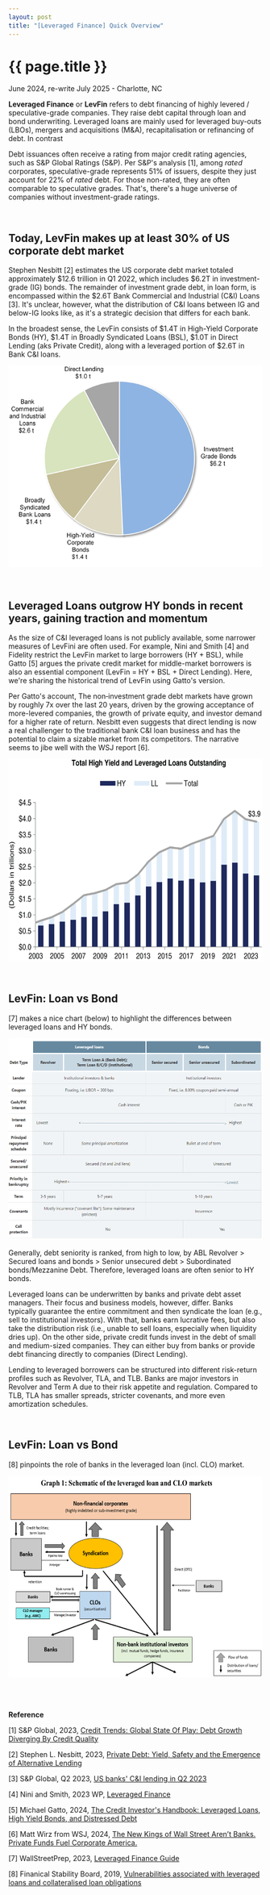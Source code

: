 ```yaml
---
layout: post
title: "[Leveraged Finance] Quick Overview"
---
```


{{ page.title }}
================

<p class="meta">June 2024, re-write July 2025 - Charlotte, NC</p>

**Leveraged Finance** or **LevFin** refers to debt financing of highly levered / speculative-grade companies. They raise debt capital through loan and bond underwriting.
Leveraged loans are mainly used for leveraged buy-outs (LBOs), 
mergers and acquisitions (M&A), 
recapitalisation or 
refinancing of debt.
In contrast

Debt issuances often receive a rating from major credit rating agencies, such as S&P Global Ratings (S&P). 
Per S&P's analysis [1], among *rated* corporates, speculative-grade represents 51% of issuers, despite they just account for 22% of *rated* debt. 
For those non-rated, they are often comparable to speculative grades. 
That's, there's a huge universe of companies without investment-grade ratings.

<br>

## Today, LevFin makes up at least 30% of US corporate debt market


Stephen Nesbitt [2] estimates the US corporate debt market totaled approximately $12.6 trillion in Q1 2022, which includes $6.2T in investment-grade (IG) bonds. The remainder of investment grade debt, in loan form,  is encompassed within the $2.6T Bank Commercial and Industrial (C&I) Loans [3]. It's unclear, however, what the distribution of C&I loans between IG and below-IG looks like, as it's a strategic decision that differs for each bank. 

In the broadest sense, the LevFin consists of $1.4T in High-Yield Corporate Bonds (HY), $1.4T in Broadly Syndicated Loans (BSL), $1.0T in Direct Lending (aks Private Credit), along with a leveraged portion of $2.6T in Bank C&I loans. 

<p align="center">
<img height="400" src="/images/posts_2024_06_01/corp_debt_breakdown.png" >
</p>

<br>

## Leveraged Loans outgrow HY bonds in recent years, gaining traction and momentum  

As the size of C&I leveraged loans is not publicly available, some narrower measures of LevFini are often used. 
For example, Nini and Smith [4] and Fidelity restrict the LevFin market to large borrowers (HY + BSL), while Gatto [5] argues the private credit market for middle-market borrowers is also an essential component (LevFin = HY + BSL + Direct Lending). 
Here, we're sharing the historical trend of LevFin using Gatto's version. 

Per Gatto's account, The non‐investment grade debt markets have grown by roughly 7x over the last 20 years, driven by the growing acceptance of more-levered companies, the growth of private equity, and investor demand for a higher rate of return. 
Nesbitt even suggests that direct lending is now a real challenger to the traditional bank C&I loan business and has the potential to claim a sizable market from its competitors. 
The narrative seems to jibe well with the WSJ report [6].

<p align="center">
<img  height="400" src="/images/posts_2024_06_01/levfin_trend.png" >
</p>

<br>

## LevFin: Loan vs Bond 

[7] makes a nice chart (below) to highlight the differences between leveraged loans and HY bonds. 

<p align="center">
<img  height="400" src="/images/posts_2024_06_01/loan_vs_bond.png" >
</p>

Generally, debt seniority is ranked, from high to low, by ABL Revolver > Secured loans and bonds > Senior unsecured debt > Subordinated bonds/Mezzanine Debt. 
Therefore, leveraged loans are often senior to HY bonds. 

Leveraged loans can be underwritten by banks and private debt asset managers. 
Their focus and business models, however, differ. 
Banks typically guarantee the entire commitment and then syndicate the loan (e.g., sell to institutional investors). With that, banks earn lucrative fees, but also take the distribution risk (i.e., unable to sell loans, especially when liquidity dries up). 
On the other side, private credit funds invest in the debt of small and medium-sized companies. They can either buy from banks or provide debt financing directly to companies (Direct Lending). 

Lending to leveraged borrowers can be structured into different risk-return profiles such as Revolver, TLA, and TLB. 
Banks are major investors in Revolver and Term A due to their risk appetite and regulation. Compared to TLB, TLA has smaller spreads, stricter covenants, and more even amortization schedules. 

<br>

## LevFin: Loan vs Bond 

[8] pinpoints the role of banks in the leveraged loan (incl. CLO) market. 

<p align="center">
<img  height="400" src="/images/posts_2024_06_01/Schematic_LevFin_CLO.png" >
</p>


<br><br>


**Reference**

[1] S&P Global, 2023, [Credit Trends: Global State Of Play: Debt Growth Diverging By Credit Quality](https://www.spglobal.com/ratings/en/research/articles/230906-credit-trends-global-state-of-play-debt-growth-diverging-by-credit-quality-12835732)

[2] Stephen L. Nesbitt, 2023, [Private Debt: Yield, Safety and the Emergence of Alternative Lending](https://www.amazon.com/Private-Debt-Emergence-Alternative-Lending/dp/1119944392)

[3] S&P Global, Q2 2023, [US banks' C&I lending in Q2 2023](https://www.spglobal.com/marketintelligence/en/news-insights/latest-news-headlines/cautious-approach-by-borrowers-lenders-drag-us-banks-c-i-lending-in-q2-2023-77261573)

[4] Nini and Smith, 2023 WP, [Leveraged Finance](https://papers.ssrn.com/sol3/papers.cfm?abstract_id=4473729)

[5] Michael Gatto, 2024, [The Credit Investor's Handbook: Leveraged Loans, High Yield Bonds, and Distressed Debt](https://www.amazon.com/Credit-Investors-Handbook-Leveraged-Distressed/dp/1394196059)

[6] Matt Wirz from WSJ, 2024, [The New Kings of Wall Street Aren’t Banks. Private Funds Fuel Corporate America.](https://www.wsj.com/finance/fed-rate-hikes-lending-banks-hedge-funds-896cb20b?mod=finance_lead_pos2)

[7] WallStreetPrep, 2023, [Leveraged Finance Guide](https://www.wallstreetprep.com/knowledge/ultimate-guide-to-debt-leveraged-finance/)

[8] Finanical Stability Board, 2019, [Vulnerabilities associated with leveraged loans and collateralised 
loan obligations](https://www.fsb.org/uploads/P191219.pdf)

